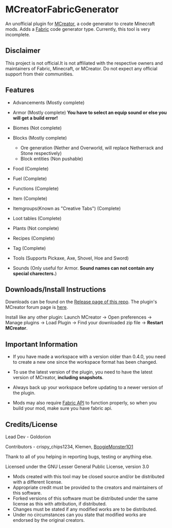 # MCreatorFabricGenerator

An unofficial plugin for [MCreator](https://mcreator.net/), a code generator to create Minecraft mods. Adds a [Fabric](https://fabricmc.net/) code generator type. Currently, this tool is very incomplete.

## Disclaimer

This project is not official.It is not affiliated with the respective owners and maintainers of Fabric, Minecraft, or MCreator. Do not expect any official support from their communities.

## Features

- Advancements (Mostly complete)
- Armor (Mostly complete) **You have to select an equip sound or else you will get a build error!**
- Biomes (Not complete)
- Blocks (Mostly complete)

  - Ore generation (Nether and Overworld, will replace Netherrack and Stone respectively)
  - Block entities (Non pushable)

- Food (Complete)
- Fuel (Complete)
- Functions (Complete)
- Item (Complete)
- Itemgroups(Known as "Creative Tabs") (Complete)
- Loot tables (Complete)
- Plants (Not complete)
- Recipes (Complete)
- Tag (Complete)
- Tools (Supports Pickaxe, Axe, Shovel, Hoe and Sword)
- Sounds (Only useful for Armor. **Sound names can not contain any special charecters.**)

## Downloads/Install Instructions

Downloads can be found on the [Release page of this repo](https://github.com/Goldorion/MCreatorFabricGenerator/releases). The plugin's MCreator forum page is [here](https://mcreator.net/forum/60201/fabric-generator-plugin).

Install like any other plugin: Launch MCreator -> Open preferences -> Manage plugins -> Load Plugin -> Find your downloaded zip file -> **Restart MCreator**.

## Important Information

- If you have made a workspace with a version older than 0.4.0, you need to create a new one since the workspace format has been changed.

- To use the latest version of the plugin, you need to have the latest version of MCreator, **including snapshots**.

- Always back up your workspace before updating to a newer version of the plugin.

- Mods may also require [Fabric API](https://www.curseforge.com/minecraft/mc-mods/fabric-api) to function properly, so when you build your mod, make sure you have fabric api.

## Credits/License

Lead Dev - Goldorion

Contributors - crispy_chips1234, Klemen, [BoogieMonster1O1](https://github.com/BoogieMonster1O1)

Thank to all of you helping in reporting bugs, testing or anything else.

Licensed under the GNU Lesser General Public License, version 3.0

- Mods created with this tool may be closed source and/or be distributed with a different license.
- Appropriate credit must be provided to the creators and maintainers of this software.
- Forked versions of this software must be distributed under the same license as this with attribution, if distributed.
- Changes must be stated if any modified works are to be distributed.
- Under no circumstances can you state that modified works are endorsed by the original creators.
